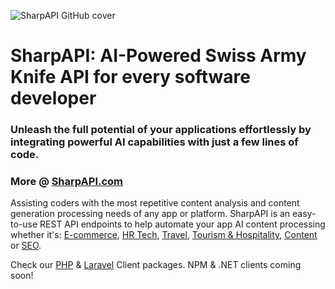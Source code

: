 ![SharpAPI GitHub cover](https://sharpapi.com/sharpapi-github-php-bg.jpg "SharpAPI Laravel Client")

# SharpAPI: AI-Powered Swiss Army Knife API for every software developer
### Unleash the full potential of your applications effortlessly by integrating powerful AI capabilities with just a few lines of code.

### More @ [SharpAPI.com](https://sharpapi.com/)

Assisting coders with the most repetitive content analysis and content generation processing needs of any app or
platform.
SharpAPI is an easy-to-use REST API endpoints to help automate your app AI content processing whether it's:
[E-commerce](https://sharpapi.com/#ecommerce), [HR Tech](https://sharpapi.com/#hr), [Travel](https://sharpapi.com/#tth), [Tourism & Hospitality](https://sharpapi.com/#tth), [Content](https://sharpapi.com/#content) or [SEO](https://sharpapi.com/#seo).

Check our [PHP](https://github.com/sharpapi/sharpapi-php-client) & [Laravel](https://github.com/sharpapi/sharpapi-laravel-client) Client packages. 
NPM & .NET clients coming soon!
